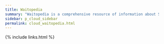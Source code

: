 ```yaml
---
title: Waitopedia
summary: "Waitopedia is a comprehensive resource of information about SQL Server waits. It combines data analysis with descriptions and insights that are edited by the community."
sidebar: p_cloud_sidebar
permalink: cloud_waitopedia.html
---
```





{% include links.html %}
